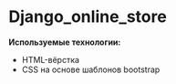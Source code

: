 # Django_online_store

**Используемые технологии:**
- HTML-вёрстка
- CSS на основе шаблонов bootstrap
